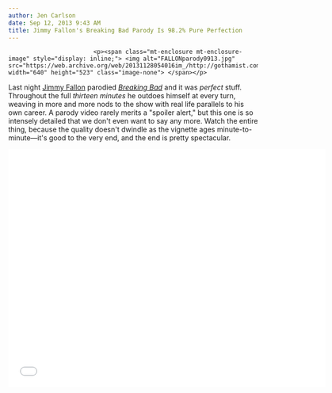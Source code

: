 ```yaml
---
author: Jen Carlson
date: Sep 12, 2013 9:43 AM
title: Jimmy Fallon's Breaking Bad Parody Is 98.2% Pure Perfection
---
```



                            
                            
                            
                            <p><span class="mt-enclosure mt-enclosure-image" style="display: inline;"> <img alt="FALLONparody0913.jpg" src="https://web.archive.org/web/20131128054016im_/http://gothamist.com/attachments/arts_jen/FALLONparody0913.jpg" width="640" height="523" class="image-none"> </span></p>

<p>Last night <a href="https://web.archive.org/web/20131128054016/http://gothamist.com/tags/jimmyfallon">Jimmy Fallon</a> parodied <a href="https://web.archive.org/web/20131128054016/http://gothamist.com/tags/breakingbad"><em>Breaking Bad</em></a> and it was <em>perfect</em> stuff. Throughout the full <em>thirteen minutes</em> he outdoes himself at every turn, weaving in more and more nods to the show with real life parallels to his own career. A parody video rarely merits a &quot;spoiler alert,&quot; but this one is so intensely detailed that we don&apos;t even want to say any more. Watch the entire thing, because the quality doesn&apos;t dwindle as the vignette ages minute-to-minute&#x2014;it&apos;s good to the very end, and the end is pretty spectacular.</p>

<p><iframe width="640" height="480" src="//web.archive.org/web/20131128054016if_/http://www.youtube.com/embed/duKL2dAJN6I" frameborder="0" allowfullscreen></iframe></p>
                            
                            
                            